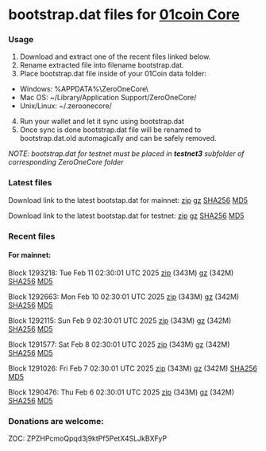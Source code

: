 # bootstrap.dat files for [01coin Core](https://01coin.io)

### Usage

1. Download and extract one of the recent files linked below.
2. Rename extracted file into filename bootstrap.dat.
3. Place bootstrap.dat file inside of your 01Coin data folder:
 - Windows: %APPDATA%\ZeroOneCore\
 - Mac OS: ~/Library/Application Support/ZeroOneCore/
 - Unix/Linux: ~/.zeroonecore/
4. Run your wallet and let it sync using bootstrap.dat
5. Once sync is done bootstrap.dat file will be renamed to bootstrap.dat.old automagically and can be safely removed.

_NOTE: bootstrap.dat for testnet must be placed in **testnet3** subfolder of corresponding ZeroOneCore folder_

### Latest files
Download link to the latest bootstap.dat for mainnet: [zip](https://files.01coin.io/mainnet/bootstrap.dat.zip) [gz](https://files.01coin.io/mainnet/bootstrap.dat.tar.gz) [SHA256](https://files.01coin.io/mainnet/sha256.txt) [MD5](https://files.01coin.io/mainnet/md5.txt)

Download link to the latest bootstap.dat for testnet: [zip](https://files.01coin.io/testnet/bootstrap.dat.zip) [gz](https://files.01coin.io/testnet/bootstrap.dat.tar.gz) [SHA256](https://files.01coin.io/testnet/sha256.txt) [MD5](https://files.01coin.io/testnet/md5.txt)

### Recent files

#### For mainnet:

Block 1293218: Tue Feb 11 02:30:01 UTC 2025 [zip](https://files.01coin.io/mainnet/2025-02-11/bootstrap.dat.zip) (343M) [gz](https://files.01coin.io/mainnet/2025-02-11/bootstrap.dat.tar.gz) (342M) [SHA256](https://files.01coin.io/mainnet/2025-02-11/sha256.txt) [MD5](https://files.01coin.io/mainnet/2025-02-11/md5.txt)

Block 1292663: Mon Feb 10 02:30:01 UTC 2025 [zip](https://files.01coin.io/mainnet/2025-02-10/bootstrap.dat.zip) (343M) [gz](https://files.01coin.io/mainnet/2025-02-10/bootstrap.dat.tar.gz) (342M) [SHA256](https://files.01coin.io/mainnet/2025-02-10/sha256.txt) [MD5](https://files.01coin.io/mainnet/2025-02-10/md5.txt)

Block 1292115: Sun Feb  9 02:30:01 UTC 2025 [zip](https://files.01coin.io/mainnet/2025-02-09/bootstrap.dat.zip) (343M) [gz](https://files.01coin.io/mainnet/2025-02-09/bootstrap.dat.tar.gz) (342M) [SHA256](https://files.01coin.io/mainnet/2025-02-09/sha256.txt) [MD5](https://files.01coin.io/mainnet/2025-02-09/md5.txt)

Block 1291577: Sat Feb  8 02:30:01 UTC 2025 [zip](https://files.01coin.io/mainnet/2025-02-08/bootstrap.dat.zip) (343M) [gz](https://files.01coin.io/mainnet/2025-02-08/bootstrap.dat.tar.gz) (342M) [SHA256](https://files.01coin.io/mainnet/2025-02-08/sha256.txt) [MD5](https://files.01coin.io/mainnet/2025-02-08/md5.txt)

Block 1291026: Fri Feb  7 02:30:01 UTC 2025 [zip](https://files.01coin.io/mainnet/2025-02-07/bootstrap.dat.zip) (343M) [gz](https://files.01coin.io/mainnet/2025-02-07/bootstrap.dat.tar.gz) (342M) [SHA256](https://files.01coin.io/mainnet/2025-02-07/sha256.txt) [MD5](https://files.01coin.io/mainnet/2025-02-07/md5.txt)

Block 1290476: Thu Feb  6 02:30:01 UTC 2025 [zip](https://files.01coin.io/mainnet/2025-02-06/bootstrap.dat.zip) (343M) [gz](https://files.01coin.io/mainnet/2025-02-06/bootstrap.dat.tar.gz) (342M) [SHA256](https://files.01coin.io/mainnet/2025-02-06/sha256.txt) [MD5](https://files.01coin.io/mainnet/2025-02-06/md5.txt)


### Donations are welcome:

ZOC: ZPZHPcmoQpqd3j9ktPf5PetX4SLJkBXFyP
